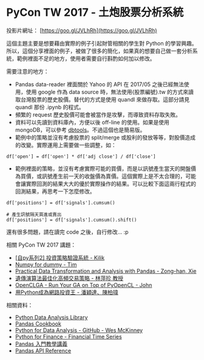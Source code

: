 # PyCon TW 2017 - 土炮股票分析系統

投影片網址： [https://goo.gl/JVLhRh](https://goo.gl/JVLhRh)

這個主題主要是想要藉由實際的例子引起財管相關的學生對 Python 的學習興趣。所以，這個分享裡面的例子，被做了很多的簡化，如果真的想要自己做一套分析系統，範例裡面不足的地方，使用者需要自行斟酌如何加以修改。

需要注意的地方：

* Pandas data-reader 裡面關於 Yahoo 的 API 在 2017/05 之後已經無法使用，使用 google 作為 data source 時，無法使用{股票編號}.tw 的方式來讀取台灣股票的歷史股價。替代的方式是使用 quandl 來做存取。這部分請見 quandl 那份 .ipynb 的程式。
* 頻繁的 request 歷史股價可能會被當作是攻擊，而導致資料存取失敗。
* 資料可以先讀到資料庫內，方便以後 off-line 的使用。如果是使用 mongoDB，可以參考 [dbtools](https://github.com/victorgau/dbtools)。不過這個也是簡易版。
* 範例中的策略並沒有考慮股票的 split/merge 或股利的發放等等，對股價造成的改變。實際運用上需要做一些調整，如：
```
df['open'] = df['open'] * df['adj close'] / df['close']
```
* 範例裡面的策略，並沒有考慮實際可能的買價，而是以訊號產生當天的開盤價為買價，或訊號產生前一天的收盤價為賣價。這個實際上是不太合理的，可能會讓實際回測的結果大大的優於實際操作的結果。可以比較下面這兩行程式的回測結果，再思考一下怎麼修改。
 ```
 df['positions'] = df['signals'].cumsum()

 # 產生訊號隔天買進或賣出
 df['positions'] = df['signals'].cumsum().shift()
 ```

還有很多問題，請在讀完 code 之後，自行修改... :p

相關 PyCon TW 2017 講題：

* [[自py系列2] 投資策略驗證系統 - Kilik](https://tw.pycon.org/2017/en-us/events/talk/322153690393739347/)
* [Numpy for dummy - Tim](https://tw.pycon.org/2017/en-us/events/talk/348362827431411846/)
* [Practical Data Transformation and Analysis with Pandas - Zong-han, Xie ](https://tw.pycon.org/2017/en-us/events/talk/347901318163071105/)
* [遺傳演算法最佳化高頻交易策略 - 林萍珍 教授](https://tw.pycon.org/2017/en-us/events/talk/345417142851600500/)
* [OpenCLGA - Run Your GA on Top of PyOpenCL - John](https://tw.pycon.org/2017/en-us/events/talk/322244195077062740/)
* [用Python成為網路投資王 - 潘穎達、陳柏瑋](https://tw.pycon.org/2017/en-us/events/talk/320211463073431632/)

相關資料：

* [Python Data Analysis Library](http://pandas.pydata.org/)
* [Pandas Cookbook](http://pandas.pydata.org/pandas-docs/stable/cookbook.html)
* [Python for Data Analysis - GitHub - Wes McKinney](https://github.com/wesm/pydata-book)
* [Python for Finance - Financial Time Series](https://github.com/yhilpisch/py4fi/blob/master/ipython3/06_Financial_Time_Series.ipynb)
* [Pandas 入門教學講義](https://github.com/Wei1234c/Introduction_to_Pandas)
* [Pandas API Reference](http://pandas.pydata.org/pandas-docs/stable/api.html)